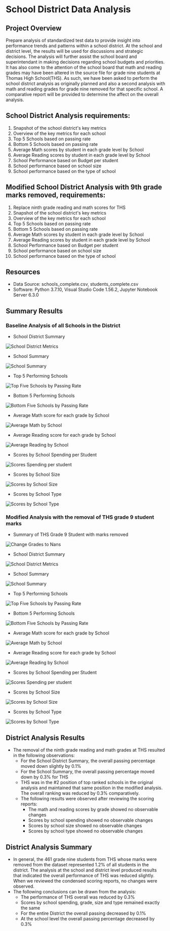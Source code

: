 # School District Data Analysis

## Project Overview
Prepare analysis of standardized test data to provide insight into performance trends and patterns within a school district. At the school and district level, the results will be used for discussions and strategic decisions. The analysis will further assist the school board and superintendant in making decisions regarding school budgets and priorities. It has also come to the attention of the school board that math and reading grades may have been altered in the source file for grade nine students at Thomas High School(THS). As such, we have been asked to perform the school district analysis as originally planned and also a second analysis with math and reading grades for grade nine removed for that specific school. A comparative report will be provided to determine the affect on the overall analysis.  

## School District Analysis requirements:
1. Snapshot of the school district's key metrics
2. Overview of the key metrics for each school
3. Top 5 Schools based on passing rate
4. Bottom 5 Schools based on passing rate
5. Average Math scores by student in each grade level by School
6. Average Reading scores by student in each grade level by School
7. School Performance based on Budget per student
8. School performance based on school size
9. School performance based on the type of school

## Modified School District Analysis with 9th grade marks removed, requirements:
1. Replace ninth grade reading and math scores for THS
2. Snapshot of the school district's key metrics
3. Overview of the key metrics for each school
4. Top 5 Schools based on passing rate
5. Bottom 5 Schools based on passing rate
6. Average Math scores by student in each grade level by School
7. Average Reading scores by student in each grade level by School
8. School Performance based on Budget per student
9. School performance based on school size
10. School performance based on the type of school

## Resources
- Data Source: schools_complete.csv, students_complete.csv
- Software: Python 3.7.10, Visual Studio Code 1.56.2, Jupyter Notebook Server 6.3.0

## Summary Results

### Baseline Analysis of all Schools in the District

- School District Summary

![School District Metrics](Resources/Images/sda_DistrictSummary.png)

- School Summary

![School Summary](Resources/Images/sda_SchoolSummary.png)

- Top 5 Performing Schools

![Top Five Schools by Passing Rate](Resources/Images/sda_top5.png)

- Bottom 5 Performing Schools

![Bottom Five Schools by Passing Rate](Resources/Images/sda_bottom5.png)

- Average Math score for each grade by School

![Average Math by School](Resources/Images/sda_AvgMath.png)

- Average Reading score for each grade by School

![Average Reading by School](Resources/Images/sda_AvgReading.png)

- Scores by School Spending per Student

![Scores Spending per student](Resources/Images/sda_ScoresSpending.png)

- Scores by School Size

![Scores by School Size](Resources/Images/sda_ScoresbySize.png)

- Scores by School Type

![Scores by School Type](Resources/Images/sda_ScoresbyType.png)

### Modified Analysis with the removal of THS grade 9 student marks

- Summary of THS Grade 9 Student with marks removed

![Change Grades to Nans](Resources/Images/msda_StudentNans.png)

- School District Summary

![School District Metrics](Resources/Images/msda_DistrictSummary.png)

- School Summary

![School Summary](Resources/Images/msda_SchoolSummary.png)

- Top 5 Performing Schools

![Top Five Schools by Passing Rate](Resources/Images/msda_top5.png)

- Bottom 5 Performing Schools

![Bottom Five Schools by Passing Rate](Resources/Images/msda_bottom5.png)

- Average Math score for each grade by School

![Average Math by School](Resources/Images/msda_AvgMath.png)

- Average Reading score for each grade by School

![Average Reading by School](Resources/Images/msda_AvgReading.png)

- Scores by School Spending per Student

![Scores Spending per student](Resources/Images/msda_ScoresSpending.png)

- Scores by School Size

![Scores by School Size](Resources/Images/msda_ScoresbySize.png)

- Scores by School Type

![Scores by School Type](Resources/Images/msda_ScoresbyType.png)


## District Analysis Results

- The removal of the ninth grade reading and math grades at THS resulted in the following observations:
    - For the School District Summary, the overall passing percentage moved down slightly by 0.1%
    - For the School Summary, the overall passing percentage moved down by 0.3% for THS
    - THS was in the #2 position of top ranked schools in the original analysis and maintained that same position in the modified analysis. The overall ranking was reduced by 0.3% comparatively.
    - The following results were observed after reviewing the scoring reports:
      - The math and reading scores by grade showed no observable changes
      - Scores by school spending showed no observable changes
      - Scores by school size showed no observable changes
      - Scores by school type showed no observable changes

## District Analysis Summary

- In general, the 461 grade nine students from THS whose marks were removed from the dataset represented 1.2% of all students in the district. The analysis at the school and district level produced results that indicated the overall performance of THS was reduced slightly. When we reviewed the condensed scoring reports, no changes were observed. 
- The following conclusions can be drawn from the analysis:
  - The performance of THS overall was reduced by 0.3%
  - Scores by school spending, grade, size and type remained exactly the same
  - For the entire District the overall passing decreased by 0.1%
  - At the school level the overall passing percentage decreased by 0.3%
